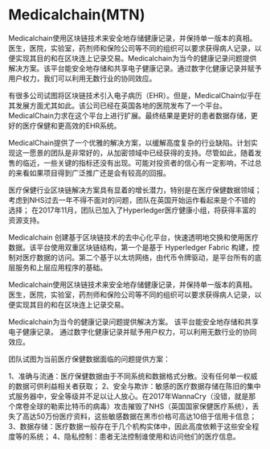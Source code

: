 # Medicalchain(MTN)

Medicalchain使用区块链技术来安全地存储健康记录，并保持单一版本的真相。医生，医院，实验室，药剂师和保险公司等不同的组织可以要求获得病人记录，以便实现其目的和在区块连上记录交易。Medicalchain为当今的健康记录问题提供解决方案。该平台能安全地存储和共享电子健康记录。通过数字化健康记录并赋予用户权力，我们可以利用无数行业的协同效应。

 有很多公司试图将区块链技术引入电子病历（EHR）。但是，MedicalChain似乎在其发展方面尤其如此。该公司已经在英国各地的医院发布了一个平台。MedicalChain力求在这个平台上进行扩展。最终结果是更好的患者数据存储，更好的医疗保健和更高效的EHR系统。

MedicalChain提供了一个优雅的解决方案，以缓解高度复杂的行业缺陷。计划实现这一愿景的团队是非常好的，从加密领域中已经获得的支持。尽管如此，随着发售的临近，一些关键的指标还没有出现。可能对投资者的信心有一定影响，不过总的来看如果项目得到广泛推广还是会有较高的回报。

医疗保健行业区块链解决方案具有显着的增长潜力，特别是在医疗保健数据领域；
考虑到NHS过去一年不得不面对的问题，团队在英国开始运作看起来是个不错的选择；
在2017年11月，团队已加入了Hyperledger医疗健康小组，将获得丰富的资源支持。

Medicalchain 创建基于区块链技术的去中心化平台，快速透明地交换和使用医疗数据。该平台使用双重区块链结构，第一个是基于 Hyperledger Fabric 构建，控制对医疗数据的访问。第二个基于以太坊网络，由代币令牌驱动，是平台所有的底层服务和上层应用程序的基础。

Medicalchain使用区块链技术来安全地存储健康记录，并保持单一版本的真相。 医生，医院，实验室，药剂师和保险公司等不同的组织可以要求获得病人记录，以便实现其目的和在区块连上记录交易。

Medicalchain为当今的健康记录问题提供解决方案。 该平台能安全地存储和共享电子健康记录。 通过数字化健康记录并赋予用户权力，可以利用无数行业的协同效应。

团队试图为当前医疗保健数据面临的问题提供方案：

1、准确与流通：医疗保健数据由于不同系统和数据格式分散。没有任何单一权威的数据可供利益相关者获取；
2、安全与欺诈：敏感的医疗数据存储在陈旧的集中式服务器中，安全等级并不足以让人放心。在2017年WannaCry（没错，就是那个席卷全球的勒索比特币的病毒）攻击摧毁了NHS（英国国家保健医疗系统），丢失了高达50万份医疗资料，这些敏感数据在黑市价格可高达10倍于信用卡信息；
3、数据存储：医疗数据一般存在于几个机构实体中，因此高度依赖于这些安全程度等的系统；
4、隐私控制：患者无法控制谁使用和访问他们的医疗信息。
